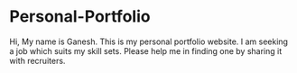# Personal-Portfolio
Hi, My name is Ganesh. This is my personal portfolio website. I am seeking a job which suits my skill sets. Please help me in finding one by sharing it with recruiters.
